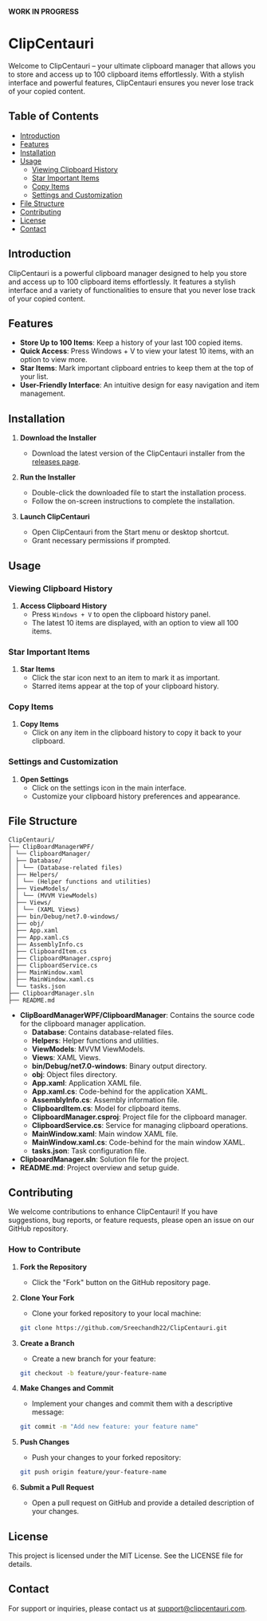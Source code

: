 **WORK IN PROGRESS**

# ClipCentauri

Welcome to ClipCentauri – your ultimate clipboard manager that allows you to store and access up to 100 clipboard items effortlessly. With a stylish interface and powerful features, ClipCentauri ensures you never lose track of your copied content.

## Table of Contents

- [Introduction](#introduction)
- [Features](#features)
- [Installation](#installation)
- [Usage](#usage)
  - [Viewing Clipboard History](#viewing-clipboard-history)
  - [Star Important Items](#star-important-items)
  - [Copy Items](#copy-items)
  - [Settings and Customization](#settings-and-customization)
- [File Structure](#file-structure)
- [Contributing](#contributing)
- [License](#license)
- [Contact](#contact)

## Introduction

ClipCentauri is a powerful clipboard manager designed to help you store and access up to 100 clipboard items effortlessly. It features a stylish interface and a variety of functionalities to ensure that you never lose track of your copied content.

## Features

- **Store Up to 100 Items**: Keep a history of your last 100 copied items.
- **Quick Access**: Press Windows + V to view your latest 10 items, with an option to view more.
- **Star Items**: Mark important clipboard entries to keep them at the top of your list.
- **User-Friendly Interface**: An intuitive design for easy navigation and item management.

## Installation

1. **Download the Installer**
   - Download the latest version of the ClipCentauri installer from the [releases page](https://github.com/Sreechandh22/ClipCentauri/releases).

2. **Run the Installer**
   - Double-click the downloaded file to start the installation process.
   - Follow the on-screen instructions to complete the installation.

3. **Launch ClipCentauri**
   - Open ClipCentauri from the Start menu or desktop shortcut.
   - Grant necessary permissions if prompted.

## Usage

### Viewing Clipboard History

1. **Access Clipboard History**
   - Press `Windows + V` to open the clipboard history panel.
   - The latest 10 items are displayed, with an option to view all 100 items.

### Star Important Items

1. **Star Items**
   - Click the star icon next to an item to mark it as important.
   - Starred items appear at the top of your clipboard history.

### Copy Items

1. **Copy Items**
   - Click on any item in the clipboard history to copy it back to your clipboard.

### Settings and Customization

1. **Open Settings**
   - Click on the settings icon in the main interface.
   - Customize your clipboard history preferences and appearance.

## File Structure

    ClipCentauri/
    ├── ClipBoardManagerWPF/
    │ └── ClipboardManager/
    │ ├── Database/
    │ │ └── (Database-related files)
    │ ├── Helpers/
    │ │ └── (Helper functions and utilities)
    │ ├── ViewModels/
    │ │ └── (MVVM ViewModels)
    │ ├── Views/
    │ │ └── (XAML Views)
    │ ├── bin/Debug/net7.0-windows/
    │ ├── obj/
    │ ├── App.xaml
    │ ├── App.xaml.cs
    │ ├── AssemblyInfo.cs
    │ ├── ClipboardItem.cs
    │ ├── ClipboardManager.csproj
    │ ├── ClipboardService.cs
    │ ├── MainWindow.xaml
    │ ├── MainWindow.xaml.cs
    │ └── tasks.json
    ├── ClipboardManager.sln
    ├── README.md


- **ClipBoardManagerWPF/ClipboardManager**: Contains the source code for the clipboard manager application.
  - **Database**: Contains database-related files.
  - **Helpers**: Helper functions and utilities.
  - **ViewModels**: MVVM ViewModels.
  - **Views**: XAML Views.
  - **bin/Debug/net7.0-windows**: Binary output directory.
  - **obj**: Object files directory.
  - **App.xaml**: Application XAML file.
  - **App.xaml.cs**: Code-behind for the application XAML.
  - **AssemblyInfo.cs**: Assembly information file.
  - **ClipboardItem.cs**: Model for clipboard items.
  - **ClipboardManager.csproj**: Project file for the clipboard manager.
  - **ClipboardService.cs**: Service for managing clipboard operations.
  - **MainWindow.xaml**: Main window XAML file.
  - **MainWindow.xaml.cs**: Code-behind for the main window XAML.
  - **tasks.json**: Task configuration file.
- **ClipboardManager.sln**: Solution file for the project.
- **README.md**: Project overview and setup guide.

## Contributing

We welcome contributions to enhance ClipCentauri! If you have suggestions, bug reports, or feature requests, please open an issue on our GitHub repository.

### How to Contribute

1. **Fork the Repository**
   - Click the "Fork" button on the GitHub repository page.

2. **Clone Your Fork**
   - Clone your forked repository to your local machine:

    ```sh
    git clone https://github.com/Sreechandh22/ClipCentauri.git
    ```

3. **Create a Branch**
   - Create a new branch for your feature:

    ```sh
    git checkout -b feature/your-feature-name
    ```

4. **Make Changes and Commit**
   - Implement your changes and commit them with a descriptive message:

    ```sh
    git commit -m "Add new feature: your feature name"
    ```

5. **Push Changes**
   - Push your changes to your forked repository:

    ```sh
    git push origin feature/your-feature-name
    ```

6. **Submit a Pull Request**
   - Open a pull request on GitHub and provide a detailed description of your changes.

## License

This project is licensed under the MIT License. See the LICENSE file for details.

## Contact

For support or inquiries, please contact us at support@clipcentauri.com.
